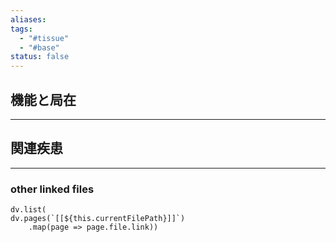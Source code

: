 ```yaml
---
aliases: 
tags:
  - "#tissue"
  - "#base"
status: false
---
```

## 機能と局在
---
## 関連疾患
---
### other linked files
```dataviewjs
dv.list(
dv.pages(`[[${this.currentFilePath}]]`)
	.map(page => page.file.link))
```
